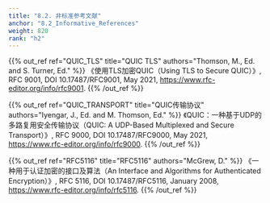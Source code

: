 ```yaml
---
title: "8.2. 非标准参考文献"
anchor: "8.2_Informative_References"
weight: 820
rank: "h2"
---
```


{{% out_ref
    ref="QUIC_TLS"
    title="QUIC TLS"
    authors="Thomson, M., Ed. and S. Turner, Ed." %}}
《使用TLS加密QUIC（Using TLS to Secure QUIC）》, RFC 9001, DOI 10.17487/RFC9001, May 2021, <https://www.rfc-editor.org/info/rfc9001>.
{{% /out_ref %}}

{{% out_ref
    ref="QUIC_TRANSPORT"
    title="QUIC传输协议"
    authors="Iyengar, J., Ed. and M. Thomson, Ed." %}}
《QUIC：一种基于UDP的多路复用安全传输协议（QUIC: A UDP-Based Multiplexed and Secure Transport）》, RFC 9000, DOI 10.17487/RFC9000, May 2021, <https://www.rfc-editor.org/info/rfc9000>.
{{% /out_ref %}}

{{% out_ref
    ref="RFC5116"
    title="RFC5116"
    authors="McGrew, D." %}}
《一种用于认证加密的接口及算法（An Interface and Algorithms for Authenticated Encryption）》, RFC 5116, DOI 10.17487/RFC5116, January 2008, <https://www.rfc-editor.org/info/rfc5116>.
{{% /out_ref %}}
